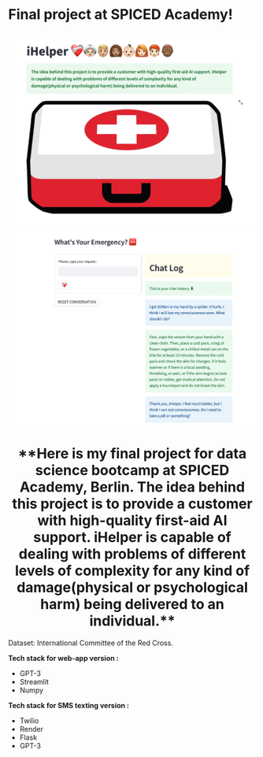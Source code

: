 # Final project at SPICED Academy!

<img src="data/main_page.png" alt="drawing" width="600"/> <img src="data/chat_page.png" alt="drawing" width="600"/>
<h1 align="center">**Here is my final project for data science bootcamp at SPICED Academy, Berlin. The idea behind this project is to provide a customer with high-quality first-aid AI support. iHelper is capable of dealing with problems of different levels of complexity for any kind of damage(physical or psychological harm) being delivered to an individual.**</h1>

Dataset: International Committee of the Red Cross.

**Tech stack for web-app version :** 
- GPT-3
- Streamlit
- Numpy

**Tech stack for SMS texting version :** 
- Twilio
- Render
- Flask
- GPT-3
